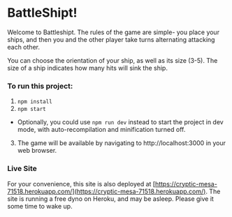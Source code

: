 # BattleShipt!

Welcome to Battleshipt. The rules of the game are simple- you place your ships, and then you and the other player take turns alternating attacking each other.

You can choose the orientation of your ship, as well as its size (3-5). The size of a ship indicates how many hits will sink the ship.

### To run this project:
1. `npm install`
2. `npm start`
  * Optionally, you could use `npm run dev` instead to start the project in dev mode, with auto-recompilation and minification turned off.
3. The game will be available by navigating to http://localhost:3000 in your web browser.

### Live Site
For your convenience, this site is also deployed at [https://cryptic-mesa-71518.herokuapp.com/](https://cryptic-mesa-71518.herokuapp.com/). The site is running a free dyno on Heroku, and may be asleep. Please give it some time to wake up.